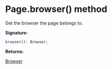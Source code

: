 # Page.browser() method

Get the browser the page belongs to.

**Signature:**

```typescript
browser(): Browser;
```

**Returns:**

[Browser](./puppeteer.browser.md)
